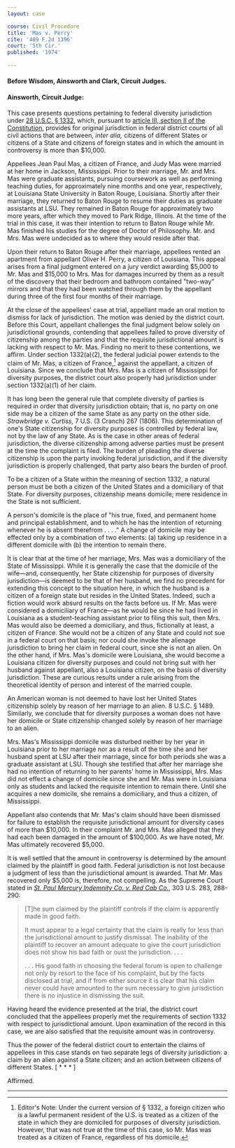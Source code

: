 ```yaml
---
layout: case

course: Civil Procedure 
title: 'Mas v. Perry'
cite: '489 F.2d 1396'
court: '5th Cir.'
published: '1974'
    
---
```


#### Before Wisdom, Ainsworth and Clark, Circuit Judges.

#### Ainsworth, Circuit Judge:

This case presents questions pertaining to federal diversity jurisdiction under [28 U.S.C. § 1332](https://www.law.cornell.edu/uscode/text/28/1332), which, pursuant to [article III, section II of the Constitution](https://www.law.cornell.edu/constitution/articleiii), provides for original jurisdiction in federal district courts of all civil actions that are between, _inter alia,_ citizens of different States or citizens of a State and citizens of foreign states and in which the amount in controversy is more than $10,000.

Appellees Jean Paul Mas, a citizen of France, and Judy Mas were married at her home in Jackson, Mississippi. Prior to their marriage, Mr. and Mrs. Mas were graduate assistants, pursuing coursework as well as performing teaching duties, for approximately nine months and one year, respectively, at Louisiana State University in Baton Rouge, Louisiana. Shortly after their marriage, they returned to Baton Rouge to resume their duties as graduate assistants at LSU. They remained in Baton Rouge for approximately two more years, after which they moved to Park Ridge, Illinois. At the time of the trial in this case, it was their intention to return to Baton Rouge while Mr. Mas finished his studies for the degree of Doctor of Philosophy. Mr. and Mrs. Mas were undecided as to where they would reside after that.

Upon their return to Baton Rouge after their marriage, appellees rented an apartment from appellant Oliver H. Perry, a citizen of Louisiana. This appeal arises from a final judgment entered on a jury verdict awarding $5,000 to Mr. Mas and $15,000 to Mrs. Mas for damages incurred by them as a result of the discovery that their bedroom and bathroom contained "two-way" mirrors and that they had been watched through them by the appellant during three of the first four months of their marriage.

At the close of the appellees' case at trial, appellant made an oral motion to dismiss for lack of jurisdiction. The motion was denied by the district court. Before this Court, appellant challenges the final judgment below solely on jurisdictional grounds, contending that appellees failed to prove diversity of citizenship among the parties and that the requisite jurisdictional amount is lacking with respect to Mr. Mas. Finding no merit to these contentions, we affirm. Under section 1332(a)(2), the federal judicial power extends to the claim of Mr. Mas, a citizen of France,[^1] against the appellant, a citizen of Louisiana. Since we conclude that Mrs. Mas is a citizen of Mississippi for diversity purposes, the district court also properly had jurisdiction under section 1332(a)(1) of her claim.

It has long been the general rule that complete diversity of parties is required in order that diversity jurisdiction obtain; that is, no party on one side may be a citizen of the same State as any party on the other side. _Strawbridge v. Curtiss,_ 7 U.S. (3 Cranch) 267 (1806). This determination of one's State citizenship for diversity purposes is controlled by federal law, not by the law of any State. As is the case in other areas of federal jurisdiction, the diverse citizenship among adverse parties must be present at the time the complaint is filed. The burden of pleading the diverse citizenship is upon the party invoking federal jurisdiction, and if the diversity jurisdiction is properly challenged, that party also bears the burden of proof.

To be a citizen of a State within the meaning of section 1332, a natural person must be both a citizen of the United States and a domiciliary of that State. For diversity purposes, citizenship means domicile; mere residence in the State is not sufficient. 

A person's domicile is the place of "his true, fixed, and permanent home and principal establishment, and to which he has the intention of returning whenever he is absent therefrom . . . ." A change of domicile may be effected only by a combination of two elements: (a) taking up residence in a different domicile with (b) the intention to remain there. 

It is clear that at the time of her marriage, Mrs. Mas was a domiciliary of the State of Mississippi. While it is generally the case that the domicile of the wife—and, consequently, her State citizenship for purposes of diversity jurisdiction—is deemed to be that of her husband, we find no precedent for extending this concept to the situation here, in which the husband is a citizen of a foreign state but resides in the United States. Indeed, such a fiction would work absurd results on the facts before us. If Mr. Mas were considered a domiciliary of France—as he would be since he had lived in Louisiana as a student-teaching assistant prior to filing this suit, then Mrs. Mas would also be deemed a domiciliary, and thus, fictionally at least, a citizen of France. She would not be a citizen of any State and could not sue in a federal court on that basis; nor could she invoke the alienage jurisdiction to bring her claim in federal court, since she is not an alien. On the other hand, if Mrs. Mas's domicile were Louisiana, she would become a Louisiana citizen for diversity purposes and could not bring suit with her husband against appellant, also a Louisiana citizen, on the basis of diversity jurisdiction. These are curious results under a rule arising from the theoretical identity of person and interest of the married couple.

An American woman is not deemed to have lost her United States citizenship solely by reason of her marriage to an alien. 8 U.S.C. § 1489. Similarly, we conclude that for diversity purposes a woman does not have her domicile or State citizenship changed solely by reason of her marriage to an alien.

Mrs. Mas's Mississippi domicile was disturbed neither by her year in Louisiana prior to her marriage nor as a result of the time she and her husband spent at LSU after their marriage, since for both periods she was a graduate assistant at LSU. Though she testified that after her marriage she had no intention of returning to her parents' home in Mississippi, Mrs. Mas did not effect a change of domicile since she and Mr. Mas were in Louisiana only as students and lacked the requisite intention to remain there. Until she acquires a new domicile, she remains a domiciliary, and thus a citizen, of Mississippi. 

Appellant also contends that Mr. Mas's claim should have been dismissed for failure to establish the requisite jurisdictional amount for diversity cases of more than $10,000. In their complaint Mr. and Mrs. Mas alleged that they had each been damaged in the amount of $100,000. As we have noted, Mr. Mas ultimately recovered $5,000.

It is well settled that the amount in controversy is determined by the amount claimed by the plaintiff in good faith. Federal jurisdiction is not lost because a judgment of less than the jurisdictional amount is awarded. That Mr. Mas recovered only $5,000 is, therefore, not compelling. As the Supreme Court stated in [_St. Paul Mercury Indemnity Co. v. Red Cab Co._](https://scholar.google.com/scholar_case?case=3946258580102473628), 303 U.S. 283, 288-290:

> [T]he sum claimed by the plaintiff controls if the claim is apparently made in good faith.
> 
> It must appear to a legal certainty that the claim is really for less than the jurisdictional amount to justify dismissal. The inability of the plaintiff to recover an amount adequate to give the court jurisdiction does not show his bad faith or oust the jurisdiction. . . .
> 
> . . . His good faith in choosing the federal forum is open to challenge not only by resort to the face of his complaint, but by the facts disclosed at trial, and if from either source it is clear that his claim never could have amounted to the sum necessary to give jurisdiction there is no injustice in dismissing the suit.

Having heard the evidence presented at the trial, the district court concluded that the appellees properly met the requirements of section 1332 with respect to jurisdictional amount. Upon examination of the record in this case, we are also satisfied that the requisite amount was in controversy. 

Thus the power of the federal district court to entertain the claims of appellees in this case stands on two separate legs of diversity jurisdiction: a claim by an alien against a State citizen; and an action between citizens of different States. [ * * * ]

Affirmed.

--- 

[^1]: Editor's Note: Under the current version of § 1332, a foreign citizen who is a lawful permanent resident of the U.S. is treated as a citizen of the state in which they are domiciled for purposes of diversity jurisdiction. However, that was not true at the time of this case, so Mr. Mas was treated as a citizen of France, regardless of his domicile. 
